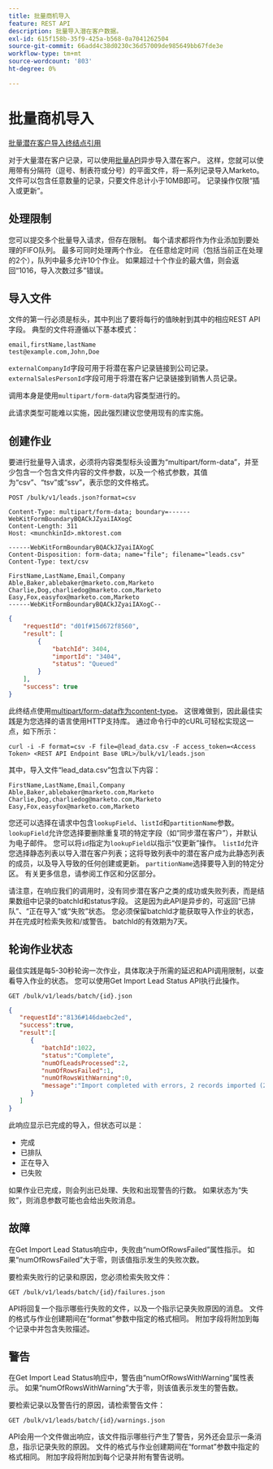```yaml
---
title: 批量商机导入
feature: REST API
description: 批量导入潜在客户数据。
exl-id: 615f158b-35f9-425a-b568-0a7041262504
source-git-commit: 66add4c38d0230c36d57009de985649bb67fde3e
workflow-type: tm+mt
source-wordcount: '803'
ht-degree: 0%

---
```


# 批量商机导入

[批量潜在客户导入终结点引用](https://developer.adobe.com/marketo-apis/api/mapi/#tag/Bulk-Import-Leads)

对于大量潜在客户记录，可以使用[批量API](https://developer.adobe.com/marketo-apis/api/mapi/#tag/Bulk-Import-Leads/operation/importLeadUsingPOST)异步导入潜在客户。 这样，您就可以使用带有分隔符（逗号、制表符或分号）的平面文件，将一系列记录导入Marketo。 文件可以包含任意数量的记录，只要文件总计小于10MB即可。 记录操作仅限“插入或更新”。

## 处理限制

您可以提交多个批量导入请求，但存在限制。 每个请求都将作为作业添加到要处理的FIFO队列。 最多可同时处理两个作业。 在任意给定时间（包括当前正在处理的2个），队列中最多允许10个作业。 如果超过十个作业的最大值，则会返回“1016，导入次数过多”错误。

## 导入文件

文件的第一行必须是标头，其中列出了要将每行的值映射到其中的相应REST API字段。 典型的文件将遵循以下基本模式：

```
email,firstName,lastName
test@example.com,John,Doe
```

`externalCompanyId`字段可用于将潜在客户记录链接到公司记录。 `externalSalesPersonId`字段可用于将潜在客户记录链接到销售人员记录。

调用本身是使用`multipart/form-data`内容类型进行的。

此请求类型可能难以实施，因此强烈建议您使用现有的库实施。

## 创建作业

要进行批量导入请求，必须将内容类型标头设置为“multipart/form-data”，并至少包含一个包含文件内容的文件参数，以及一个格式参数，其值为“csv”、“tsv”或“ssv”，表示您的文件格式。

```
POST /bulk/v1/leads.json?format=csv
```

```
Content-Type: multipart/form-data; boundary=------WebKitFormBoundaryBQACkJZyaiIAXogC
Content-Length: 311
Host: <munchkinId>.mktorest.com
```

```
------WebKitFormBoundaryBQACkJZyaiIAXogC
Content-Disposition: form-data; name="file"; filename="leads.csv"
Content-Type: text/csv

FirstName,LastName,Email,Company
Able,Baker,ablebaker@marketo.com,Marketo
Charlie,Dog,charliedog@marketo.com,Marketo
Easy,Fox,easyfox@marketo.com,Marketo
------WebKitFormBoundaryBQACkJZyaiIAXogC--
```

```json
{
    "requestId": "d01f#15d672f8560",
    "result": [
        {
            "batchId": 3404,
            "importId": "3404",
            "status": "Queued"
        }
    ],
    "success": true
}
```

此终结点使用[multipart/form-data作为content-type](https://www.w3.org/Protocols/rfc1341/7_2_Multipart.html)。 这很难做到，因此最佳实践是为您选择的语言使用HTTP支持库。 通过命令行中的cURL可轻松实现这一点，如下所示：

```
curl -i -F format=csv -F file=@lead_data.csv -F access_token=<Access Token> <REST API Endpoint Base URL>/bulk/v1/leads.json
```

其中，导入文件“lead_data.csv”包含以下内容：

```
FirstName,LastName,Email,Company
Able,Baker,ablebaker@marketo.com,Marketo
Charlie,Dog,charliedog@marketo.com,Marketo
Easy,Fox,easyfox@marketo.com,Marketo
```

您还可以选择在请求中包含`lookupField`、`listId`和`partitionName`参数。 `lookupField`允许您选择要删除重复项的特定字段（如“同步潜在客户”），并默认为电子邮件。 您可以将`id`指定为`lookupField`以指示“仅更新”操作。 `listId`允许您选择静态列表以导入潜在客户列表；这将导致列表中的潜在客户成为此静态列表的成员，以及导入导致的任何创建或更新。 `partitionName`选择要导入到的特定分区。 有关更多信息，请参阅工作区和分区部分。

请注意，在响应我们的调用时，没有同步潜在客户之类的成功或失败列表，而是结果数组中记录的batchId和status字段。 这是因为此API是异步的，可返回“已排队”、“正在导入”或“失败”状态。 您必须保留batchId才能获取导入作业的状态，并在完成时检索失败和/或警告。 batchId的有效期为7天。

## 轮询作业状态

最佳实践是每5-30秒轮询一次作业，具体取决于所需的延迟和API调用限制，以查看导入作业的状态。 您可以使用Get Import Lead Status API执行此操作。

```
GET /bulk/v1/leads/batch/{id}.json
```

```json
{
   "requestId":"8136#146daebc2ed",
   "success":true,
   "result":[
      {
         "batchId":1022,
         "status":"Complete",
         "numOfLeadsProcessed":2,
         "numOfRowsFailed":1,
         "numOfRowsWithWarning":0,
         "message":"Import completed with errors, 2 records imported (2 members), 1 failed"
      }
   ]
}
```

此响应显示已完成的导入，但状态可以是：

- 完成
- 已排队
- 正在导入
- 已失败

如果作业已完成，则会列出已处理、失败和出现警告的行数。 如果状态为“失败”，则消息参数可能也会给出失败消息。

## 故障

在Get Import Lead Status响应中，失败由“numOfRowsFailed”属性指示。 如果“numOfRowsFailed”大于零，则该值指示发生的失败次数。

要检索失败行的记录和原因，您必须检索失败文件：

```
GET /bulk/v1/leads/batch/{id}/failures.json
```

API将回复一个指示哪些行失败的文件，以及一个指示记录失败原因的消息。 文件的格式与作业创建期间在“format”参数中指定的格式相同。 附加字段将附加到每个记录中并包含失败描述。

## 警告

在Get Import Lead Status响应中，警告由“numOfRowsWithWarning”属性表示。 如果“numOfRowsWithWarning”大于零，则该值表示发生的警告数。

要检索记录以及警告行的原因，请检索警告文件：

```
GET /bulk/v1/leads/batch/{id}/warnings.json
```

API会用一个文件做出响应，该文件指示哪些行产生了警告，另外还会显示一条消息，指示记录失败的原因。 文件的格式与作业创建期间在“format”参数中指定的格式相同。 附加字段将附加到每个记录并附有警告说明。

